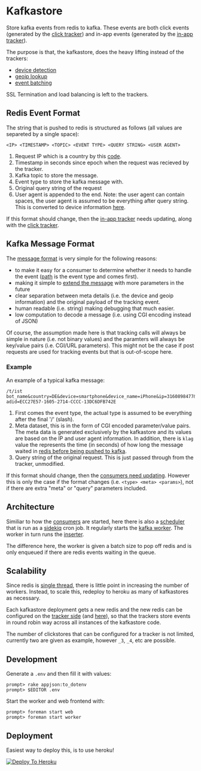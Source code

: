 Kafkastore
====

Store kafka events from redis to kafka. These events are both click events
(generated by the [click tracker](https://github.com/adtekio/tracking.clicks))
and in-app events (generated by the
[in-app tracker](https://github.com/adtekio/tracking.inapp)).

The purpose is that, the kafkastore, does the heavy lifting instead of the
trackers:

- [device detection](https://github.com/adtekio/kafkastore/blob/a9e3670011c71fcc669a46e62df95d06683cae79/lib/batch_worker.rb#L34-L37)
- [geoip lookup](https://github.com/adtekio/kafkastore/blob/a9e3670011c71fcc669a46e62df95d06683cae79/lib/batch_worker.rb#L33)
- [event batching](https://github.com/adtekio/kafkastore/blob/a9e3670011c71fcc669a46e62df95d06683cae79/lib/batch_inserter.rb#L25)

SSL Termination and load balancing is left to the trackers.

Redis Event Format
----

The string that is pushed to redis is structured as follows (all values
are separeted by a single space):

```
<IP> <TIMESTAMP> <TOPIC> <EVENT TYPE> <QUERY STRING> <USER AGENT>
```

1. Request IP which is a country by this [code](https://github.com/adtekio/kafkastore/blob/a9e3670011c71fcc669a46e62df95d06683cae79/lib/batch_worker.rb#L33).
2. Timestamp in seconds since epoch when the request was recieved by the
   tracker.
3. Kafka topic to store the message.
4. Event type to store the kafka message with.
5. Original query string of the request
6. User agent is appended to the end. Note: the user agent
   can contain spaces, the user agent is assumed to be everything after query
   string. This is converted to device
   information [here](https://github.com/adtekio/kafkastore/blob/a9e3670011c71fcc669a46e62df95d06683cae79/lib/batch_worker.rb#L27).

If this format should change, then the [in-app tracker](https://github.com/adtekio/tracking.inapp/blob/448d1b81b921bf77896a467e15358bc6f022cc56/routes/tracking.rb#L11-L15)
needs updating, along with the [click tracker](https://github.com/adtekio/tracking.clicks/blob/985520904bf22b600edf45f21626430b1ae08d60/lib/click_handler.rb#L126).

Kafka Message Format
----

The [message format](https://github.com/adtekio/kafkastore/blob/a9e3670011c71fcc669a46e62df95d06683cae79/lib/batch_inserter.rb#L17-L21) is very simple for the following reasons:

- to make it easy for a consumer to determine whether it needs to handle
  the event ([path](https://github.com/adtekio/kafkastore/blob/a9e3670011c71fcc669a46e62df95d06683cae79/lib/batch_inserter.rb#L20) is the event type and comes
  first).
- making it simple to [extend the message](https://github.com/adtekio/kafkastore/blob/a9e3670011c71fcc669a46e62df95d06683cae79/lib/batch_worker.rb#L29-L41)
  with more parameters in the future
- clear separation between meta details (i.e. the device and geoip information)
  and the original payload of the tracking event.
- human readable (i.e. string) making debugging that much easier.
- low computation to decode a message (i.e. using CGI encoding instead of JSON)

Of course, the assumption made here is that tracking calls will always be
simple in nature (i.e. not binary values) and the paramters will always be
key/value pairs (i.e. CGI/URL parameters). This might not be the case if post
requests are used for tracking events but that is out-of-scope here.

### Example

An example of a typical kafka message:

```
/t/ist bot_name&country=DE&device=smartphone&device_name=iPhone&ip=3160898477&klag=1&platform=ios&ts=1465287056 adid=ECC27E57-1605-2714-CCCC-13DC6DFB742E
```

1. First comes the event type, the actual type is assumed to be everything
   after the final '/' (slash).
2. Meta dataset, this is in the form of CGI encoded parameter/value pairs.
   The meta data is generated exclusively by the kafkastore and its values
   are based on the IP and user agent information. In addition, there is
   ```klag``` value the represents the time (in seconds) of how long the
   message waited in [redis before being pushed to kafka](https://github.com/adtekio/kafkastore/blob/a9e3670011c71fcc669a46e62df95d06683cae79/lib/batch_worker.rb#L32).
3. Query string of the original request. This is just passed through from
   the tracker, unmodified.

If this format should change, then the [consumers need updating](https://github.com/adtekio/consumers/blob/b71a17d9f8669f232036670c71c54adca6186ef3/lib/kafka/event.rb#L11). However this is only the case if the format changes
(i.e. ```<type> <meta> <params>```), not if there are extra "meta" or
"query" parameters included.

Architecture
----

Similiar to how the [consumers](https://github.com/adtekio/consumers) are
started, here there is also a
[scheduler](https://github.com/adtekio/kafkastore/blob/master/lib/batch_scheduler.rb)
that is run as a [sidekiq](http://sidekiq.org) cron job. It regularly starts the
[kafka worker](https://github.com/adtekio/kafkastore/blob/master/lib/batch_worker.rb).
The worker in turn runs the [inserter](https://github.com/adtekio/kafkastore/blob/master/lib/batch_inserter.rb).

The difference here, the worker is given a batch size to pop off redis and
is only enqueued if there are redis events waiting in the queue.

Scalability
----

Since redis is [single thread](http://redis.io/topics/faq), there is little
point in increasing the number of workers. Instead, to scale this, redeploy
to heroku as many of kafkastores as necessary.

Each kafkastore deployment gets a new redis and the new redis can be
configured on the
[tracker side](https://github.com/adtekio/tracking.inapp/blob/f397a02d09cc11268deaf32edd70b8009894f7b8/app.json#L16-L21) (and [here](https://github.com/adtekio/tracking.clicks/blob/a12fe1dad1364c34c1856fdf599b9afb3e0ab0fe/app.json#L16-L21)), so that the trackers store events in
round robin way across all instances of the kafkastore code.

The number of clickstores that can be configured for a tracker is not limited,
currently two are given as example, however ```_3```, ```_4```, etc are
possible.

Development
----

Generate a ```.env``` and then fill it with values:

    prompt> rake appjson:to_dotenv
    prompt> $EDITOR .env

Start the worker and web frontend with:

    prompt> foreman start web
    prompt> foreman start worker

Deployment
----

Easiest way to deploy this, is to use heroku!

[![Deploy To Heroku](https://www.herokucdn.com/deploy/button.png)](https://heroku.com/deploy?template=https://github.com/adtekio/kafkastore)
